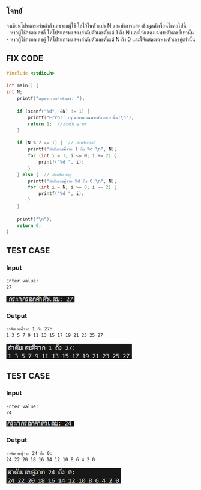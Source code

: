 
## โจทย์
จงเขียนโปรแกรมรับค่าตัวเลขจากผู้ใช้ ใส่ไว้ในตัวแปร N และทำการแสดงข้อมูลดังเงื่อนไขต่อไปนี้
<br />- หากผู้ใช้กรอกเลขคี่ ให้โปรแกรมแสดงลำดับตัวเลขตั้งแต่ 1 ถึง N และให้แสดงเฉพาะตัวเลขคี่เท่านั้น
<br />- หากผู้ใช้กรอกเลขคู่ ให้โปรแกรมแสดงลำดับตัวเลขตั้งแต่ N ถึง 0 และให้แสดงเฉพาะตัวเลขคู่เท่านั้น


## FIX CODE
```c++
#include <stdio.h>

int main() {
int N;
    printf("กรุณากรอกค่าตัวเลข: ");
    
    if (scanf("%d", &N) != 1) {
        printf("Error: กรุณากรอกเฉพาะตัวเลขเท่านั้น!\n");
        return 1;  //สำหรับ eror
    }

    if (N % 2 == 1) {  // สำหรับเลขคี่
        printf("ลำดับเลขคี่จาก 1 ถึง %d:\n", N);
        for (int i = 1; i <= N; i += 2) {
            printf("%d ", i);
        }
    } else {  // สำหรับเลขคู่
        printf("ลำดับเลขคู่จาก %d ถึง 0:\n", N);
        for (int i = N; i >= 0; i -= 2) {
            printf("%d ", i);
        }
    }

    printf("\n");
    return 0;
}

```

## TEST CASE
### Input
```bash
Enter value:
27
```
![Screenshot (95)](https://github.com/udsgg/ENGCC304/blob/main/Lab06/Screenshot%202025-07-31%20110453.png)

### Output
```bash
ลำดับเลขคี่จาก 1 ถึง 27:
1 3 5 7 9 11 13 15 17 19 21 23 25 27 
```
![Screenshot (96)](https://github.com/udsgg/ENGCC304/blob/main/Lab06/Screenshot%202025-07-31%20110506.png)

## TEST CASE
### Input
```bash
Enter value:
24
```

![Screenshot (97)](https://github.com/udsgg/ENGCC304/blob/main/Lab06/Screenshot%202025-07-31%20110933.png)


### Output
```bash
ลำดับเลขคู่จาก 24 ถึง 0:
24 22 20 18 16 14 12 10 8 6 4 2 0
```


![Screenshot (98)](https://github.com/udsgg/ENGCC304/blob/main/Lab06/Screenshot%202025-07-31%20110946.png)
